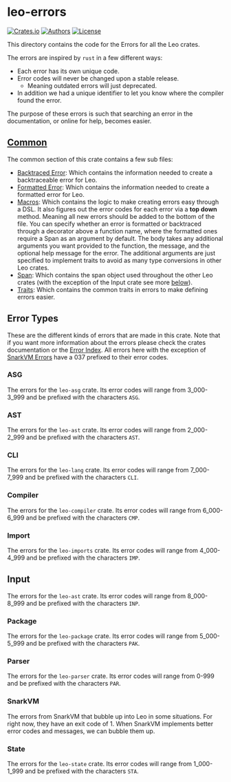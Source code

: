 # leo-errors

[![Crates.io](https://img.shields.io/crates/v/leo-ast.svg?color=neon)](https://crates.io/crates/leo-errors)
[![Authors](https://img.shields.io/badge/authors-Aleo-orange.svg)](../AUTHORS)
[![License](https://img.shields.io/badge/License-GPLv3-blue.svg)](./LICENSE.md)

This directory contains the code for the Errors for all the Leo crates.

The errors are inspired by `rust` in a few different ways:

- Each error has its own unique code.
- Error codes will never be changed upon a stable release.
  - Meaning outdated errors will just deprecated.
- In addition we had a unique identifier to let you know where the compiler found the error.

The purpose of these errors is such that searching an error in the documentation, or online for help, becomes easier.

## [Common](./src/common)

The common section of this crate contains a few sub files:

- [Backtraced Error](./src/common/backtraced.rs): Which contains the information needed to create a backtraceable error for Leo.
- [Formatted Error](./src/common/formatted.rs): Which contains the information needed to create a formatted error for Leo.
- [Macros](./src/common/macros.rs): Which contains the logic to make creating errors easy through a DSL. It also figures out the error codes for each error via a **top down** method. Meaning all new errors should be added to the bottom of the file. You can specify whether an error is formatted or backtraced through a decorator above a function name, where the formatted ones require a Span as an argument by default. The body takes any additional arguments you want provided to the function, the message, and the optional help message for the error. The additional arguments are just specified to implement traits to avoid as many type conversions in other Leo crates.
- [Span](./src/common/span.rs): Which contains the span object used throughout the other Leo crates (with the exception of the Input crate see more [below](#input)).
- [Traits](./src/common/traits.rs): Which contains the common traits in errors to make defining errors easier.

## Error Types

These are the different kinds of errors that are made in this crate. Note that if you want more information about the errors please check the crates documentation or the [Error Index](./ERROR_INDEX.md). All errors here with the exception of [SnarkVM Errors](#snarkvm) have a 037 prefixed to their error codes.

### ASG

The errors for the `leo-asg` crate. Its error codes will range from 3_000-3_999 and be prefixed with the characters `ASG`.

### AST

The errors for the `leo-ast` crate. Its error codes will range from 2_000-2_999 and be prefixed with the characters `AST`.

### CLI

The errors for the `leo-lang` crate. Its error codes will range from 7_000-7_999 and be prefixed with the characters `CLI`.

### Compiler

The errors for the `leo-compiler` crate. Its error codes will range from 6_000-6_999 and be prefixed with the characters `CMP`.

### Import

The errors for the `leo-imports` crate. Its error codes will range from 4_000-4_999 and be prefixed with the characters `IMP`.

## Input

The errors for the `leo-ast` crate. Its error codes will range from 8_000-8_999 and be prefixed with the characters `INP`.

### Package

The errors for the `leo-package` crate. Its error codes will range from 5_000-5_999 and be prefixed with the characters `PAK`.

### Parser

The errors for the `leo-parser` crate. Its error codes will range from 0-999 and be prefixed with the characters `PAR`.

### SnarkVM

The errors from SnarkVM that bubble up into Leo in some situations. For right now, they have an exit code of 1.
When SnarkVM implements better error codes and messages, we can bubble them up.

### State

The errors for the `leo-state` crate. Its error codes will range from 1_000-1_999 and be prefixed with the characters `STA`.
